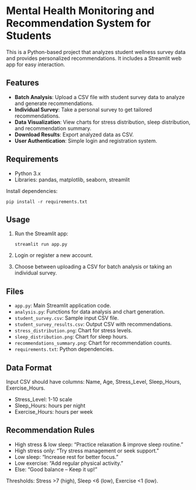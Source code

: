# Mental Health Monitoring and Recommendation System for Students

This is a Python-based project that analyzes student wellness survey data and provides personalized recommendations. It includes a Streamlit web app for easy interaction.

## Features

- **Batch Analysis**: Upload a CSV file with student survey data to analyze and generate recommendations.
- **Individual Survey**: Take a personal survey to get tailored recommendations.
- **Data Visualization**: View charts for stress distribution, sleep distribution, and recommendation summary.
- **Download Results**: Export analyzed data as CSV.
- **User Authentication**: Simple login and registration system.

## Requirements

- Python 3.x
- Libraries: pandas, matplotlib, seaborn, streamlit

Install dependencies:
```
pip install -r requirements.txt
```

## Usage

1. Run the Streamlit app:
   ```
   streamlit run app.py
   ```

2. Login or register a new account.

3. Choose between uploading a CSV for batch analysis or taking an individual survey.

## Files

- `app.py`: Main Streamlit application code.
- `analysis.py`: Functions for data analysis and chart generation.
- `student_survey.csv`: Sample input CSV file.
- `student_survey_results.csv`: Output CSV with recommendations.
- `stress_distribution.png`: Chart for stress levels.
- `sleep_distribution.png`: Chart for sleep hours.
- `recommendations_summary.png`: Chart for recommendation counts.
- `requirements.txt`: Python dependencies.

## Data Format

Input CSV should have columns: Name, Age, Stress_Level, Sleep_Hours, Exercise_Hours.

- Stress_Level: 1-10 scale
- Sleep_Hours: hours per night
- Exercise_Hours: hours per week

## Recommendation Rules

- High stress & low sleep: “Practice relaxation & improve sleep routine.”
- High stress only: “Try stress management or seek support.”
- Low sleep: “Increase rest for better focus.”
- Low exercise: “Add regular physical activity.”
- Else: “Good balance – Keep it up!”

Thresholds: Stress >7 (high), Sleep <6 (low), Exercise <1 (low).
